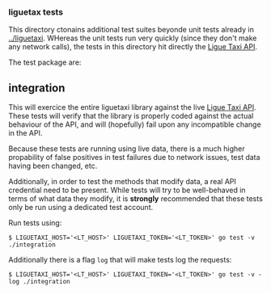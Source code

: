 ### liguetax tests ###

This directory ctonains additional test suites beyonde unit tests already in [../liguetaxi](../liguetaxi). WHereas the unit tests run very quickly (since they don't make any network calls), the tests in this directory hit directly the [Ligue Taxi API]().

The test package are:

## integration ##

This will exercice the entire liguetaxi library against the live [Ligue Taxi API][]. These tests will verify that the library is properly coded against the actual behaviour of the API, and will (hopefully) fail upon any incompatible change in the API.

Because these tests are running using live data, there is a much higher propability of false positives in test failures due to network issues, test data having been changed, etc.

Additionally, in order to test the methods that modify data, a real API credential need to be present. While tests will try to be well-behaved in terms of what data they modify, it is **strongly** recommended that these tests only be run using a dedicated test account.

Run tests using:

    $ LIGUETAXI_HOST='<LT_HOST>' LIGUETAXI_TOKEN='<LT_TOKEN>' go test -v ./integration

Additionally there is a flag `log` that will make tests log the requests:

    $ LIGUETAXI_HOST='<LT_HOST>' LIGUETAXI_TOKEN='<LT_TOKEN>' go test -v -log ./integration

[Ligue Taxi API]: https://portal.taxidigital.net/suporte/php/API_TD/
